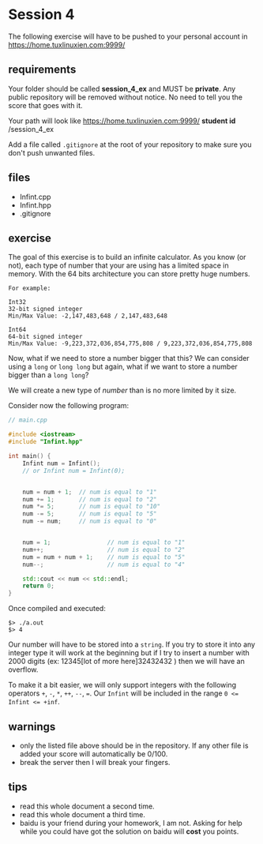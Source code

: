 # Session 4

The following exercise will have to be pushed to your personal account
in https://home.tuxlinuxien.com:9999/

## requirements

Your folder should be called **session_4_ex** and MUST be **private**. Any
public repository will be removed without notice. No need to tell you the score
that goes with it.

Your path will look like https://home.tuxlinuxien.com:9999/ **student id** /session_4_ex

Add a file called `.gitignore` at the root of your repository to make sure you
don't push unwanted files.

## files

* Infint.cpp
* Infint.hpp
* .gitignore

## exercise

The goal of this exercise is to build an infinite calculator. As you know (or
not), each type of number that your are using has a limited space in memory.
With the 64 bits architecture you can store pretty huge numbers.

```
For example:

Int32
32-bit signed integer
Min/Max Value: -2,147,483,648 / 2,147,483,648

Int64
64-bit signed integer
Min/Max Value: -9,223,372,036,854,775,808 / 9,223,372,036,854,775,808
```

Now, what if we need to store a number bigger that this? We can consider using
a `long` or `long long` but again, what if we want to store a number bigger
than a `long long`?

We will create a new type of *number* than is no more limited by it size.

Consider now the following program:

```c++
// main.cpp

#include <iostream>
#include "Infint.hpp"

int main() {
    Infint num = Infint();
    // or Infint num = Infint(0);


    num = num + 1;  // num is equal to "1"
    num += 1;       // num is equal to "2"
    num *= 5;       // num is equal to "10"
    num -= 5;       // num is equal to "5"
    num -= num;     // num is equal to "0"


    num = 1;                // num is equal to "1"
    num++;                  // num is equal to "2"
    num = num + num + 1;    // num is equal to "5"
    num--;                  // num is equal to "4"

    std::cout << num << std::endl;
    return 0;
}
```

Once compiled and executed:

```
$> ./a.out
$> 4
```


Our number will have to be stored into a `string`. If you try to store it into
any integer type it will work at the beginning  but if I try to insert a number
with 2000 digits (ex: 12345[lot of more here]32432432 ) then we will have an
overflow.

To make it a bit easier, we will only support integers with the following
operators `+`, `-`, `*`, `++`, `--`, `=`. Our `Infint` will be included in the
range `0 <= Infint <= +inf`.

## warnings

* only the listed file above should be in the repository. If any other file is
added your score will automatically be 0/100.
* break the server then I will break your fingers.

## tips

* read this whole document a second time.
* read this whole document a third time.
* baidu is your friend during your homework, I am not. Asking for help while
you could have got the solution on baidu will **cost** you points.
